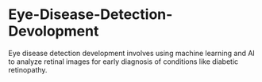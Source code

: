 # Eye-Disease-Detection-Devolopment
Eye disease detection development involves using machine learning and AI to analyze retinal images for early diagnosis of conditions like diabetic retinopathy.

